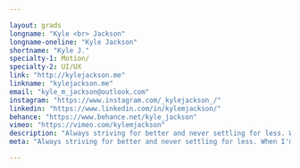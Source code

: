 ```yaml
---

layout: grads
longname: "Kyle <br> Jackson"
longname-oneline: "Kyle Jackson"
shortname: "Kyle J."
specialty-1: Motion/
specialty-2: UI/UX
link: "http://kylejackson.me"
linkname: "kylejackson.me"
email: "kyle_m_jackson@outlook.com"
instagram: "https://www.instagram.com/_kylejackson_/"
linkedin: "https://www.linkedin.com/in/kylemjackson/"
behance: "https://www.behance.net/kyle_jackson"
vimeo: "https://vimeo.com/kylemjackson"
description: "Always striving for better and never settling for less. When I'm not designing, I often find myself playing, following, or watching sports."
meta: "Always striving for better and never settling for less. When I'm not designing, I often find myself playing, following, or watching sports."

---
```

